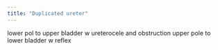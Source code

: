 ```yaml
---
title: "Duplicated ureter"
---
```

lower pol to upper bladder w ureterocele and obstruction
upper pole to lower bladder w reflex

